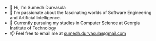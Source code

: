 - 👋 Hi, I’m Sumedh Durvasula
- 👀 I'm passionate about the fascinating worlds of Software Engineering and Artificial Intelligence.
- 🌱 Currently pursuing my studies in Computer Science at Georgia Institute of Technology
- 📫 Feel free to email me at sumedh.durvasula@gmail.com
